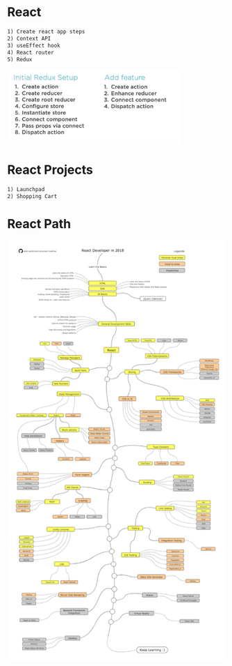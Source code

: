 # React

	1) Create react app steps
	2) Context API
	3) useEffect hook
	4) React router
	5) Redux
<img width="400" alt="redux" src="https://github.com/akshaychauhan-ac/react/blob/master/images/redux.png">

# React Projects

	1) Launchpad
	2) Shopping Cart

# React Path
<img width="800" alt="redux" src="https://github.com/akshaychauhan-ac/react/blob/master/images/react.png">